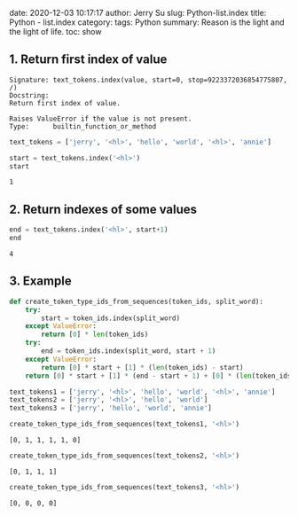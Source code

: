 date: 2020-12-03 10:17:17
author: Jerry Su
slug: Python-list.index
title: Python - list.index
category: 
tags: Python
summary: Reason is the light and the light of life.
toc: show

## 1. Return first index of value
```
Signature: text_tokens.index(value, start=0, stop=9223372036854775807, /)
Docstring:
Return first index of value.

Raises ValueError if the value is not present.
Type:      builtin_function_or_method
```


```python
text_tokens = ['jerry', '<hl>', 'hello', 'world', '<hl>', 'annie']
```


```python
start = text_tokens.index('<hl>')
start
```




    1



## 2. Return indexes of some values


```python
end = text_tokens.index('<hl>', start+1)
end
```




    4



## 3. Example


```python
def create_token_type_ids_from_sequences(token_ids, split_word):
    try:
        start = token_ids.index(split_word)
    except ValueError:
        return [0] * len(token_ids)
    try:
        end = token_ids.index(split_word, start + 1)
    except ValueError:
        return [0] * start + [1] * (len(token_ids) - start)
    return [0] * start + [1] * (end - start + 1) + [0] * (len(token_ids) - end -1)
```


```python
text_tokens1 = ['jerry', '<hl>', 'hello', 'world', '<hl>', 'annie']
text_tokens2 = ['jerry', '<hl>', 'hello', 'world']
text_tokens3 = ['jerry', 'hello', 'world', 'annie']
```


```python
create_token_type_ids_from_sequences(text_tokens1, '<hl>')
```




    [0, 1, 1, 1, 1, 0]




```python
create_token_type_ids_from_sequences(text_tokens2, '<hl>')
```




    [0, 1, 1, 1]




```python
create_token_type_ids_from_sequences(text_tokens3, '<hl>')
```




    [0, 0, 0, 0]


